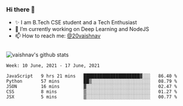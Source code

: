 ### Hi there 👋

<!--
**vaishnav-197/vaishnav-197** is a ✨ _special_ ✨ repository because its `README.md` (this file) appears on your GitHub profile.

Here are some ideas to get you started:
-->

- ✨ I am B.Tech CSE student and a Tech Enthusiast
- 🔭 I’m currently working on Deep Learning and NodeJS
- 📫 How to reach me: [@20vaishnav](https://twitter.com/20vaishnav)


<img src="https://github.com/vaishnav-197/vaishnav-197/blob/main/images/stat.svg" alt=""/>


![vaishnav's github stats](https://github-readme-stats.vercel.app/api?username=vaishnav-197&show_icons=true&theme=dark&count_private=true)



<!--START_SECTION:waka-->
```text
Week: 10 June, 2021 - 17 June, 2021

JavaScript   9 hrs 21 mins   █████████████████████▓░░░   86.40 % 
Python       57 mins         ██▒░░░░░░░░░░░░░░░░░░░░░░   08.79 % 
JSON         16 mins         ▓░░░░░░░░░░░░░░░░░░░░░░░░   02.47 % 
CSS          8 mins          ▒░░░░░░░░░░░░░░░░░░░░░░░░   01.27 % 
JSX          5 mins          ▒░░░░░░░░░░░░░░░░░░░░░░░░   00.77 % 
```
<!--END_SECTION:waka-->
